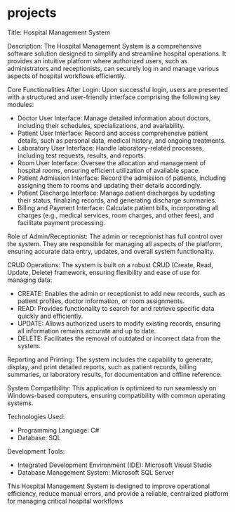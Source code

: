 # projects

Title: Hospital Management System

Description:
The Hospital Management System is a comprehensive software solution designed to simplify and streamline hospital operations. It provides an intuitive platform where authorized users, such as administrators and receptionists, can securely log in and manage various aspects of hospital workflows efficiently.

Core Functionalities After Login:
Upon successful login, users are presented with a structured and user-friendly interface comprising the following key modules:

- Doctor User Interface: Manage detailed information about doctors, including their 
schedules, specializations, and availability.
- Patient User Interface: Record and access comprehensive patient details, such as 
personal data, medical history, and ongoing treatments.
- Laboratory User Interface: Handle laboratory-related processes, including test requests, results, and reports.
- Room User Interface: Oversee the allocation and management of hospital rooms, 
ensuring efficient utilization of available space.
- Patient Admission Interface: Record the admission of patients, including assigning 
them to rooms and updating their details accordingly.
- Patient Discharge Interface: Manage patient discharges by updating their status, 
finalizing records, and generating discharge summaries.
- Billing and Payment Interface: Calculate patient bills, incorporating all charges (e.g., medical services, room charges, and other fees), and facilitate payment processing.

Role of Admin/Receptionist:
The admin or receptionist has full control over the system. They are responsible for managing all aspects of the platform, ensuring accurate data entry, updates, and overall system functionality.

CRUD Operations:
The system is built on a robust CRUD (Create, Read, Update, Delete) framework, ensuring flexibility and ease of use for managing data:

- CREATE: Enables the admin or receptionist to add new records, such as patient profiles, doctor information, or room assignments.
- READ: Provides functionality to search for and retrieve specific data quickly and 
efficiently.
- UPDATE: Allows authorized users to modify existing records, ensuring all information remains accurate and up to date.
- DELETE: Facilitates the removal of outdated or incorrect data from the system.

Reporting and Printing:
The system includes the capability to generate, display, and print detailed reports, such as patient records, billing summaries, or laboratory results, for documentation and offline reference.

System Compatibility:
This application is optimized to run seamlessly on Windows-based computers, ensuring 
compatibility with common operating systems.

Technologies Used:
- Programming Language: C#
- Database: SQL

Development Tools:
- Integrated Development Environment (IDE): Microsoft Visual Studio
- Database Management System: Microsoft SQL Server

This Hospital Management System is designed to improve operational efficiency, reduce manual 
errors, and provide a reliable, centralized platform for managing critical hospital workflows
